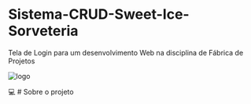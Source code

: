 # Sistema-CRUD-Sweet-Ice-Sorveteria
Tela de Login para um desenvolvimento Web na disciplina de Fábrica de Projetos

![logo](https://ik.imagekit.io/l4qsjmwlnl/telaSplash_fEi2eOaAF.png)	

:computer: # Sobre o projeto

